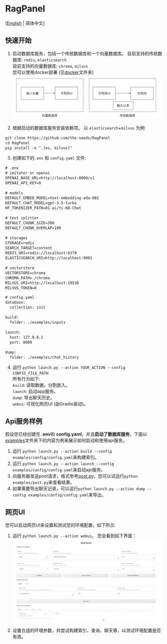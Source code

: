 # RagPanel
[[English](README.md) | 简体中文]
## 快速开始
1. 启动数据库服务，包括一个传统数据库和一个向量数据库。
目前支持的传统数据库: `redis`,  `elasticsearch`  
目前支持的向量数据库: `chroma`, `milvus`  
您可以使用docker部署 (见[docker](docker)文件夹)
![database_zh](assets/database_zh.png)

2. 根据启动的数据库服务安装依赖项。 以 `elasticsearch`+`milvus` 为例:
```
git clone https://github.com/the-seeds/RagPanel
cd RagPanel
pip install -e ".[es, milvus]"
```

3. 创建如下的`.env` 和 `config.yaml` 文件:
```
# .env
# imitater or openai
OPENAI_BASE_URL=http://localhost:8000/v1
OPENAI_API_KEY=0

# models
DEFAULT_EMBED_MODEL=text-embedding-ada-002
DEFAULT_CHAT_MODEL=gpt-3.5-turbo
HF_TOKENIZER_PATH=01-ai/Yi-6B-Chat

# text splitter
DEFAULT_CHUNK_SIZE=300
DEFAULT_CHUNK_OVERLAP=100

# storages
STORAGE=redis
SEARCH_TARGET=content
REDIS_URI=redis://localhost:6379
ELASTICSEARCH_URI=http://localhost:9001

# vectorstore
VECTORSTORE=chroma
CHROMA_PATH=./chroma
MILVUS_URI=http://localhost:19530
MILVUS_TOKEN=0
```

```
# config.yaml
database:
  collection: init

build:
  folder: ./examples/inputs

launch:
  host: 127.0.0.1
  port: 8080

dump:
  folder: ./examples/chat_history
```

4. 运行 `python launch.py --action YOUR_ACTION --config CONFIG_FILE_PATH`  
所有行为如下:  
`build`: 读取数据，分割嵌入。  
`launch`: 启动app服务。  
`dump`: 导出聊天历史。  
`webui`: 可视化网页UI (由Gradio驱动)。

## Api服务样例
假设您已经创建完 **.env**和 **config.yaml**，并且**启动了数据库服务**，下面以[examples](examples)文件夹下的内容为例来展示如何启动和使用api服务。  
1. 运行 `python launch.py --action build --config examples/config/config.yaml`来构建索引。  
2. 运行 `python launch.py --action launch --config examples/config/config.yaml`来启动api服务。
3. 向服务器发送post请求，格式参考[post.py](examples/post.py)，您可以试运行`python examples/post.py`来查看结果。  
4. 如果需要导出聊天记录，可以运行`python launch.py --action dump --config examples/config/config.yaml`来导出。
   
## 网页UI
您可以启动网页UI来设置和测试您的环境配置，如下所示:
1. 运行 `python launch.py --action webui`。 您会看到如下界面：
![Web UI](./assets/webui.png)

2. 设置合适的环境参数，并尝试构建索引、查询、聊天等，以测试环境配置是否有效。
